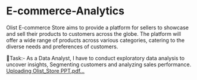 # E-commerce-Analytics
   Olist E-commerce Store aims to provide a platform for sellers to showcase and sell their products to customers across the globe. The platform will offer a wide range of products across various categories, catering to the diverse needs and preferences of customers.

🎯Task:- As a Data Analyst, I have to conduct exploratory data analysis to uncover insights, Segmenting customers and analyzing sales performance.
[Uploading Olist_Store PPT.pdf…]()
